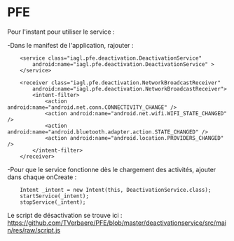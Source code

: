 # PFE


Pour l'instant pour utiliser le service :

-Dans le manifest de l'application, rajouter :

        <service class="iagl.pfe.deactivation.DeactivationService"
            android:name="iagl.pfe.deactivation.DeactivationService" >
        </service>

        <receiver class="iagl.pfe.deactivation.NetworkBroadcastReceiver"
            android:name="iagl.pfe.deactivation.NetworkBroadcastReceiver">
            <intent-filter>
                <action android:name="android.net.conn.CONNECTIVITY_CHANGE" />
                <action android:name="android.net.wifi.WIFI_STATE_CHANGED" />
                <action android:name="android.bluetooth.adapter.action.STATE_CHANGED" />
                <action android:name="android.location.PROVIDERS_CHANGED" />
            </intent-filter>
        </receiver>


-Pour que le service fonctionne dès le chargement des activités, ajouter dans chaque onCreate :

        Intent _intent = new Intent(this, DeactivationService.class);
        startService(_intent);
        stopService(_intent);
        
        
Le script de désactivation se trouve ici :
        https://github.com/TVerbaere/PFE/blob/master/deactivationservice/src/main/res/raw/script.js

